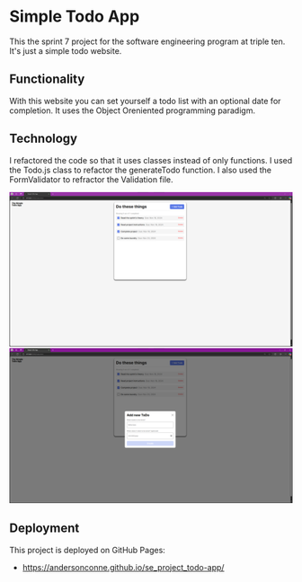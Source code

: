 # Simple Todo App

This the sprint 7 project for the software engineering program at triple ten. It's just a simple todo website.

## Functionality

With this website you can set yourself a todo list with an optional date for completion. It uses the Object Oreniented programming paradigm.

## Technology

I refactored the code so that it uses classes instead of only functions.
I used the Todo.js class to refactor the generateTodo function.
I also used the FormValidator to refractor the Validation file.

![Alt text](/images/Screenshot%20todo-website.png)
![Alt text](/images/Screenshot%20todo-website-modal.png)

## Deployment

This project is deployed on GitHub Pages:

- https://andersonconne.github.io/se_project_todo-app/
